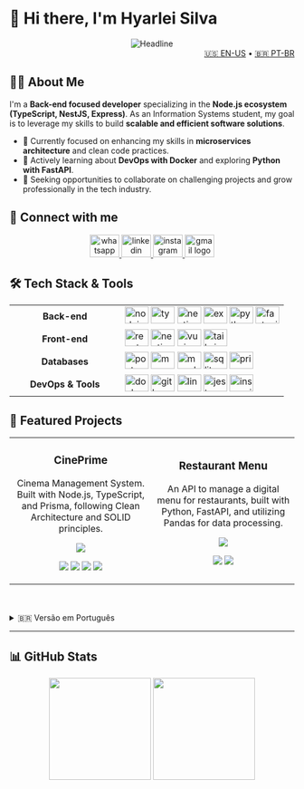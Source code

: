 # 🧑‍ Hi there, I'm Hyarlei Silva

<div align="center">
  <img src="https://readme-typing-svg.herokuapp.com?color=%2332C9E1&size=32&center=true&vCenter=true&width=600&height=50&lines=Information+Systems+Student;Fullstack+Developer" alt="Headline"/>
</div>

<div align="right">
  <a href="#-english-version">🇺🇸 EN-US</a> • <a href="#-versão-em-português">🇧🇷 PT-BR</a>
</div>

<a name="-english-version"></a>

## 👨‍💻 About Me

I'm a **Back-end focused developer** specializing in the **Node.js ecosystem (TypeScript, NestJS, Express)**. As an Information Systems student, my goal is to leverage my skills to build **scalable and efficient software solutions**.

- 🔭 Currently focused on enhancing my skills in **microservices architecture** and clean code practices.
- 🌱 Actively learning about **DevOps with Docker** and exploring **Python with FastAPI**.
- 🎯 Seeking opportunities to collaborate on challenging projects and grow professionally in the tech industry.

## 📱 Connect with me

<div align="center">
  <a href="https://api.whatsapp.com/send?phone=5585996018321" target="_blank">
    <img src="https://raw.githubusercontent.com/maurodesouza/profile-readme-generator/master/src/assets/icons/social/whatsapp/default.svg" width="52" height="40" alt="whatsapp logo"  />
  </a>
  <a href="https://www.linkedin.com/in/hyarlei-silva/" target="_blank">
    <img src="https://raw.githubusercontent.com/maurodesouza/profile-readme-generator/master/src/assets/icons/social/linkedin/default.svg" width="52" height="40" alt="linkedin logo"  />
  </a>
  <a href="https://www.instagram.com/_hyarleisilva/" target="_blank">
    <img src="https://raw.githubusercontent.com/maurodesouza/profile-readme-generator/master/src/assets/icons/social/instagram/default.svg" width="52" height="40" alt="instagram logo"  />
  </a>
  <a href="mailto:hyarleysf@gmail.com" target="_blank">
    <img src="https://raw.githubusercontent.com/maurodesouza/profile-readme-generator/master/src/assets/icons/social/gmail/default.svg" width="52" height="40" alt="gmail logo"  />
  </a>
</div>

## 🛠️ Tech Stack & Tools

<table align="center">
  <tr>
    <td align="center" width="180">
      <strong>Back-end</strong>
    </td>
    <td>
      <img src="https://cdn.jsdelivr.net/gh/devicons/devicon/icons/nodejs/nodejs-original.svg" height="30" width="42" alt="nodejs logo" />
      <img src="https://cdn.jsdelivr.net/gh/devicons/devicon/icons/typescript/typescript-original.svg" height="30" width="42" alt="typescript logo" />
      <img src="https://cdn.jsdelivr.net/gh/devicons/devicon/icons/nestjs/nestjs-original.svg" height="30" width="42" alt="nestjs logo" />
      <img src="https://cdn.jsdelivr.net/gh/devicons/devicon/icons/express/express-original.svg" height="30" width="42" alt="express logo" />
      <img src="https://cdn.jsdelivr.net/gh/devicons/devicon/icons/python/python-original.svg" height="30" width="42" alt="python logo" />
      <img src="https://cdn.jsdelivr.net/gh/devicons/devicon/icons/fastapi/fastapi-original.svg" height="30" width="42" alt="fastapi logo" />
    </td>
  </tr>
  <tr>
    <td align="center">
      <strong>Front-end</strong>
    </td>
    <td>
      <img src="https://cdn.jsdelivr.net/gh/devicons/devicon/icons/react/react-original.svg" height="30" width="42" alt="react logo" />
      <img src="https://cdn.jsdelivr.net/gh/devicons/devicon/icons/nextjs/nextjs-original.svg" height="30" width="42" alt="nextjs logo" />
      <img src="https://cdn.jsdelivr.net/gh/devicons/devicon/icons/vuejs/vuejs-original.svg" height="30" width="42" alt="vuejs logo" />
      <img src="https://cdn.jsdelivr.net/gh/devicons/devicon/icons/tailwindcss/tailwindcss-original.svg" height="30" width="42" alt="tailwindcss logo" />
    </td>
  </tr>
  <tr>
    <td align="center">
      <strong>Databases</strong>
    </td>
    <td>
      <img src="https://cdn.jsdelivr.net/gh/devicons/devicon/icons/postgresql/postgresql-original.svg" height="30" width="42" alt="postgresql logo" />
      <img src="https://cdn.jsdelivr.net/gh/devicons/devicon/icons/mongodb/mongodb-original.svg" height="30" width="42" alt="mongodb logo" />
      <img src="https://cdn.jsdelivr.net/gh/devicons/devicon/icons/mysql/mysql-original.svg" height="30" width="42" alt="mysql logo" />
      <img src="https://cdn.jsdelivr.net/gh/devicons/devicon/icons/sqlite/sqlite-original.svg" height="30" width="42" alt="sqlite logo" />
      <img src="https://cdn.jsdelivr.net/gh/devicons/devicon/icons/prisma/prisma-original.svg" height="30" width="42" alt="prisma logo" />
    </td>
  </tr>
  <tr>
    <td align="center">
      <strong>DevOps & Tools</strong>
    </td>
    <td>
      <img src="https://cdn.jsdelivr.net/gh/devicons/devicon/icons/docker/docker-original.svg" height="30" width="42" alt="docker logo" />
      <img src="https://cdn.jsdelivr.net/gh/devicons/devicon/icons/git/git-original.svg" height="30" width="42" alt="git logo" />
      <img src="https://cdn.jsdelivr.net/gh/devicons/devicon/icons/linux/linux-original.svg" height="30" width="42" alt="linux logo" />
      <img src="https://cdn.jsdelivr.net/gh/devicons/devicon/icons/jest/jest-plain.svg" height="30" width="42" alt="jest logo" />
      <img src="https://cdn.jsdelivr.net/gh/devicons/devicon/icons/insomnia/insomnia-original.svg" height="30" width="42" alt="insomnia logo" />
    </td>
  </tr>
</table>

## 🚀 Featured Projects

<table>
<tr>
<td width="50%">
<h3 align="center">CinePrime</h3>
<div align="center">
<p>Cinema Management System. Built with Node.js, TypeScript, and Prisma, following Clean Architecture and SOLID principles.</p>
<a href="https://github.com/hyarlei/CinePrime_Vue" target="_blank">
<img src="https://img.shields.io/badge/View%20Repository-32C9E1?style=for-the-badge&logo=github"/>
</a>
<p align="center">
<img src="https://img.shields.io/badge/Node.js-339933?style=flat-square&logo=nodedotjs&logoColor=white" />
<img src="https://img.shields.io/badge/TypeScript-3178C6?style=flat-square&logo=typescript&logoColor=white" />
<img src="https://img.shields.io/badge/Prisma-2D3748?style=flat-square&logo=prisma&logoColor=white" />
<img src="https://img.shields.io/badge/Docker-2496ED?style=flat-square&logo=docker&logoColor=white" />
</p>
</div>
</td>
<td width="50%">
<h3 align="center">Restaurant Menu</h3>
<div align="center">
<p>An API to manage a digital menu for restaurants, built with Python, FastAPI, and utilizing Pandas for data processing.</p>
<a href="https://github.com/hyarlei/API_Cardapio_Restaurantes" target="_blank">
<img src="https://img.shields.io/badge/View%20Repository-32C9E1?style=for-the-badge&logo=github"/>
</a>
<p align="center">
<img src="https://img.shields.io/badge/Python-3776AB?style=flat-square&logo=python&logoColor=white" />
<img src="https://img.shields.io/badge/FastAPI-009688?style=flat-square&logo=fastapi&logoColor=white" />
</p>
</div>
</td>
</tr>
</table>

<br>
<br>

<details>
<summary>🇧🇷 Versão em Português</summary>

<a name="-versão-em-português"></a>

## 👨‍💻 Sobre Mim

Sou um desenvolvedor com foco em **Back-end**, especializando-me no ecossistema **Node.js (TypeScript, NestJS, Express)**. Atualmente, curso Sistemas de Informação e busco aplicar meus conhecimentos para construir soluções de software escaláveis e eficientes.

- 🔭 Focado em aprimorar minhas habilidades em **arquitetura de microsserviços** e boas práticas de desenvolvimento.
- 🌱 Aprendendo ativamente sobre **DevOps com Docker** e explorando **Python com FastAPI**.
- 🎯 Buscando oportunidades para colaborar em projetos desafiadores e crescer profissionalmente na área de tecnologia.

## 🛠️ Tecnologias e Ferramentas

<table align="center">
  <tr>
    <td align="center" width="180">
      <strong>Back-end</strong>
    </td>
    <td>
      <img src="https://cdn.jsdelivr.net/gh/devicons/devicon/icons/nodejs/nodejs-original.svg" height="30" width="42" alt="nodejs logo" />
      <img src="https://cdn.jsdelivr.net/gh/devicons/devicon/icons/typescript/typescript-original.svg" height="30" width="42" alt="typescript logo" />
      <img src="https://cdn.jsdelivr.net/gh/devicons/devicon/icons/nestjs/nestjs-original.svg" height="30" width="42" alt="nestjs logo" />
      <img src="https://cdn.jsdelivr.net/gh/devicons/devicon/icons/express/express-original.svg" height="30" width="42" alt="express logo" />
      <img src="https://cdn.jsdelivr.net/gh/devicons/devicon/icons/python/python-original.svg" height="30" width="42" alt="python logo" />
      <img src="https://cdn.jsdelivr.net/gh/devicons/devicon/icons/fastapi/fastapi-original.svg" height="30" width="42" alt="fastapi logo" />
    </td>
  </tr>
  <tr>
    <td align="center">
      <strong>Front-end</strong>
    </td>
    <td>
      <img src="https://cdn.jsdelivr.net/gh/devicons/devicon/icons/react/react-original.svg" height="30" width="42" alt="react logo" />
      <img src="https://cdn.jsdelivr.net/gh/devicons/devicon/icons/nextjs/nextjs-original.svg" height="30" width="42" alt="nextjs logo" />
      <img src="https://cdn.jsdelivr.net/gh/devicons/devicon/icons/vuejs/vuejs-original.svg" height="30" width="42" alt="vuejs logo" />
      <img src="https://cdn.jsdelivr.net/gh/devicons/devicon/icons/tailwindcss/tailwindcss-original.svg" height="30" width="42" alt="tailwindcss logo" />
    </td>
  </tr>
  <tr>
    <td align="center">
      <strong>Bancos de Dados</strong>
    </td>
    <td>
      <img src="https://cdn.jsdelivr.net/gh/devicons/devicon/icons/postgresql/postgresql-original.svg" height="30" width="42" alt="postgresql logo" />
      <img src="https://cdn.jsdelivr.net/gh/devicons/devicon/icons/mongodb/mongodb-original.svg" height="30" width="42" alt="mongodb logo" />
      <img src="https://cdn.jsdelivr.net/gh/devicons/devicon/icons/mysql/mysql-original.svg" height="30" width="42" alt="mysql logo" />
      <img src="https://cdn.jsdelivr.net/gh/devicons/devicon/icons/sqlite/sqlite-original.svg" height="30" width="42" alt="sqlite logo" />
      <img src="https://cdn.jsdelivr.net/gh/devicons/devicon/icons/prisma/prisma-original.svg" height="30" width="42" alt="prisma logo" />
    </td>
  </tr>
  <tr>
    <td align="center">
      <strong>DevOps & Ferramentas</strong>
    </td>
    <td>
      <img src="https://cdn.jsdelivr.net/gh/devicons/devicon/icons/docker/docker-original.svg" height="30" width="42" alt="docker logo" />
      <img src="https://cdn.jsdelivr.net/gh/devicons/devicon/icons/git/git-original.svg" height="30" width="42" alt="git logo" />
      <img src="https://cdn.jsdelivr.net/gh/devicons/devicon/icons/linux/linux-original.svg" height="30" width="42" alt="linux logo" />
      <img src="https://cdn.jsdelivr.net/gh/devicons/devicon/icons/jest/jest-plain.svg" height="30" width="42" alt="jest logo" />
      <img src="https://cdn.jsdelivr.net/gh/devicons/devicon/icons/insomnia/insomnia-original.svg" height="30" width="42" alt="insomnia logo" />
    </td>
  </tr>
</table>

## 🚀 Meus Principais Projetos

<table>
<tr>
<td width="50%">
<h3 align="center">CinePrime</h3>
<div align="center">
<p>Sistema de Gestão de Cinemas. Construída com Node.js, TypeScript e Prisma, seguindo princípios de Arquitetura Limpa e SOLID.</p>
<a href="https://github.com/hyarlei/CinePrime_Vue" target="_blank">
<img src="https://img.shields.io/badge/Ver%20Repositório-32C9E1?style=for-the-badge&logo=github"/>
</a>
<p align="center">
<img src="https://img.shields.io/badge/Node.js-339933?style=flat-square&logo=nodedotjs&logoColor=white" />
<img src="https://img.shields.io/badge/TypeScript-3178C6?style=flat-square&logo=typescript&logoColor=white" />
<img src="https://img.shields.io/badge/Prisma-2D3748?style=flat-square&logo=prisma&logoColor=white" />
<img src="https://img.shields.io/badge/Docker-2496ED?style=flat-square&logo=docker&logoColor=white" />
</p>
</div>
</td>
<td width="50%">
<h3 align="center">Cardapio de Restaurante</h3>
<div align="center">
<p>Uma API para gerenciar um cardápio digital para restaurantes.</p>
<a href="https://github.com/hyarlei/API_Cardapio_Restaurantes" target="_blank">
<img src="https://img.shields.io/badge/Ver%20Repositório-32C9E1?style=for-the-badge&logo=github"/>
</a>
<p align="center">
<img src="https://img.shields.io/badge/Python-3776AB?style=flat-square&logo=python&logoColor=white" />
<img src="https://img.shields.io/badge/FastAPI-009688?style=flat-square&logo=fastapi&logoColor=white" />
</p>
</div>
</td>
</tr>
</table>

</details>

---

## 📊 GitHub Stats

<div align="center">
  <img height="180em" src="https://github-readme-stats.vercel.app/api?username=hyarlei&theme=radical&hide_border=false&show_icons=true&rank_icon=github" />
  <img height="180em" src="https://github-readme-stats.vercel.app/api/top-langs/?username=hyarlei&theme=radical&hide_border=false&layout=compact" />
</div>
